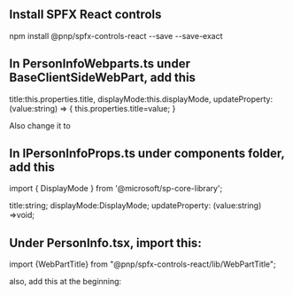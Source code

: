 ## Install SPFX React controls

npm install @pnp/spfx-controls-react --save --save-exact


## In PersonInfoWebparts.ts under BaseClientSideWebPart, add this

title:this.properties.title,
displayMode:this.displayMode,
updateProperty: (value:string) => {
 this.properties.title=value;
}

Also change it to <IPersonInfoProps>


## In IPersonInfoProps.ts under components folder, add this

import { DisplayMode } from '@microsoft/sp-core-library';

title:string;
displayMode:DisplayMode;
updateProperty: (value:string) =>void;


## Under PersonInfo.tsx, import this:
import {WebPartTitle} from "@pnp/spfx-controls-react/lib/WebPartTitle";

also, add this at the beginning:
<WebPartTitle displayMode={this.props.displayMode}
              title={this.props.title}
              updateProperty={this.props.updateProperty} />
